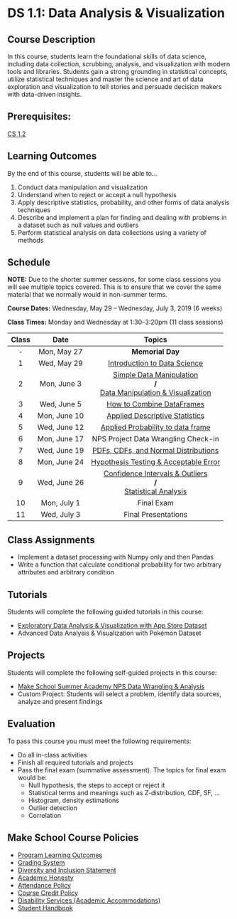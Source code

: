 # DS 1.1: Data Analysis & Visualization

## Course Description

In this course, students learn the foundational skills of data science, including data collection, scrubbing, analysis, and visualization with modern tools and libraries. Students gain a strong grounding in statistical concepts, utilize statistical techniques and master the science and art of data exploration and visualization to tell stories and persuade decision makers with data-driven insights.

## Prerequisites:  

[CS 1.2](https://github.com/Make-School-Courses/CS-1.2-How-Data-Structures-Work)

## Learning Outcomes

By the end of this course, students will be able to...

1. Conduct data manipulation and visualization
1. Understand when to reject or accept a null hypothesis
1. Apply descriptive statistics, probability, and other forms of data analysis techniques 
1. Describe and implement a plan for finding and dealing with problems in a dataset such as null values and outliers
1. Perform statistical analysis on data collections using a variety of methods 

## Schedule

**NOTE:** Due to the shorter summer sessions, for some class sessions you will see multiple topics covered. This is to ensure that we cover the same material that we normally would in non-summer terms.

**Course Dates:** Wednesday, May 29 – Wednesday, July 3, 2019 (6 weeks)

**Class Times:** Monday and Wednesday at 1:30–3:20pm (11 class sessions)

| Class |          Date          |                 Topics                  |
|:-----:|:----------------------:|:---------------------------------------:|
|  - |  Mon, May 27                         | **Memorial Day** |
|  1 |  Wed, May 29                      | [Introduction to Data Science] |
|  2 |  Mon, June 3                         | [Simple Data Manipulation] <br/> **/** <br/> [Data Manipulation & Visualization] |
|  3 |  Wed, June 5                     |   [How to Combine DataFrames] |
|  4 |  Mon, June 10                        | [Applied Descriptive Statistics] |
|  5 |  Wed, June 12                     | [Applied Probability to data frame] |
|  6 |  Mon, June 17                        | NPS Project Data Wrangling Check-in |
|  7 |  Wed, June 19                     | [PDFs, CDFs, and Normal Distributions] |
|  8 |  Mon, June 24                        | [Hypothesis Testing & Acceptable Error] |
| 9 |  Wed, June 26                        | [Confidence Intervals & Outliers]<br/> **/** <br/>[Statistical Analysis] |
| 10 |  Mon, July 1                           | Final Exam |  
| 11 |  Wed, July 3                        | Final Presentations |

[Introduction to Data Science]: Lessons/IntroductiontoDataScience.md
[Simple Data Manipulation]: Lessons/SimpleDataManipulation.md
[Data Manipulation & Visualization]: Lessons/DataManipulationVisualization.md
[How to Combine DataFrames]: Lessons/HowtoCombineDataFrames.md
[Applied Descriptive Statistics]: Lessons/AppliedDescriptiveStatistics.md
[Applied Probability to data frame]: Lessons/AppliedProbabilitytodataframe.md
[PDFs, CDFs, and Normal Distributions]: Notebooks/PDF_CDF_Normal.ipynb
[Hypothesis Testing & Acceptable Error]: Lessons/HypothesisTesting.md
[Confidence Intervals & Outliers]: Lessons/ConfidenceIntervals.md
[Statistical Analysis]: Lessons/StatisticalAnalysis.md
[Time Series Data & Applications]: Lessons/TimeSeriesData.md

## Class Assignments

- Implement a dataset processing with Numpy only and then Pandas
- Write a function that calculate conditional probability for two arbitrary attributes and arbitrary condition

## Tutorials

Students will complete the following guided tutorials in this course:
- [Exploratory Data Analysis & Visualization with App Store Dataset](http://make.sc/app-store-dataset)
- Advanced Data Analysis & Visualization with Pokémon Dataset

## Projects

Students will complete the following self-guided projects in this course:
- [Make School Summer Academy NPS Data Wrangling & Analysis](http://make.sc/sa-nps-project)
- Custom Project: Students will select a problem, identify data sources, analyze and present findings

## Evaluation

To pass this course you must meet the following requirements:

- Do all in-class activities
- Finish all required tutorials and projects
- Pass the final exam (summative assessment). The topics for final exam would be:
  - Null hypothesis, the steps to accept or reject it
  - Statistical terms and meanings such as Z-distribution, CDF, SF, ...
  - Histogram, density estimations
  - Outlier detection
  - Correlation

## Make School Course Policies

- [Program Learning Outcomes](https://make.sc/program-learning-outcomes)
- [Grading System](https://make.sc/grading-system)
- [Diversity and Inclusion Statement](https://make.sc/diversity-and-inclusion-statement)
- [Academic Honesty](https://make.sc/academic-honesty-policy)
- [Attendance Policy](https://make.sc/attendance-policy)
- [Course Credit Policy](https://make.sc/course-credit-policy)
- [Disability Services (Academic Accommodations)](https://make.sc/disability-services)
- [Student Handbook](https://make.sc/student-handbook)
